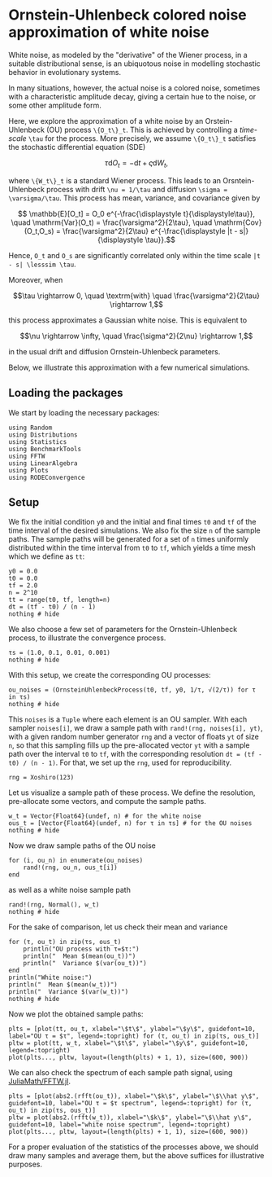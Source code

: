 # Ornstein-Uhlenbeck colored noise approximation of white noise

White noise, as modeled by the "derivative" of the Wiener process, in a suitable distributional sense, is an ubiquotous noise in modelling stochastic behavior in evolutionary systems.

In many situations, however, the actual noise is a colored noise, sometimes with a characteristic amplitude decay, giving a certain hue to the noise, or some other amplitude form.

Here, we explore the approximation of a white noise by an Orstein-Uhlenbeck (OU) process ``\{O_t\}_t``. This is achieved by controlling a *time-scale* ``\tau`` for the process. More precisely, we assume ``\{O_t\}_t`` satisfies the stochastic differential equation (SDE)

```math
    \tau \mathrm{d}O_t = - \mathrm{d}t + \varsigma \mathrm{d}W_t,
```
where ``\{W_t\}_t`` is a standard Wiener process. This leads to an Orsntein-Uhlenbeck process with drift ``\nu = 1/\tau`` and diffusion ``\sigma = \varsigma/\tau``. This process has mean, variance, and covariance given by

```math
   \mathbb{E}[O_t] = O_0 e^{-\frac{\displaystyle t}{\displaystyle\tau}}, \quad \mathrm{Var}(O_t) = \frac{\varsigma^2}{2\tau}, \quad \mathrm{Cov}(O_t,O_s) = \frac{\varsigma^2}{2\tau} e^{-\frac{\displaystyle |t - s|}{\displaystyle \tau}}.
```

Hence, ``O_t`` and ``O_s`` are significantly correlated only within the time scale ``|t - s| \lesssim \tau``.

Moreover, when
```math
\tau \rightarrow 0, \quad \textrm{with} \quad \frac{\varsigma^2}{2\tau} \rightarrow 1,
```
this process approximates a Gaussian white noise. This is equivalent to 
```math
\nu \rightarrow \infty, \quad \frac{\sigma^2}{2\nu} \rightarrow 1,
```
in the usual drift and diffusion Ornstein-Uhlenbeck parameters.

Below, we illustrate this approximation with a few numerical simulations.

## Loading the packages

We start by loading the necessary packages:

```@example colored
using Random
using Distributions
using Statistics
using BenchmarkTools
using FFTW
using LinearAlgebra
using Plots
using RODEConvergence
```

## Setup

We fix the initial condition `y0` and the initial and final times `t0` and `tf` of the time interval of the desired simulations. We also fix the size `n` of the sample paths. The sample paths will be generated for a set of `n` times uniformly distributed within the time interval from `t0` to `tf`, which yields a time mesh which we define as `tt`:

```@example colored
y0 = 0.0
t0 = 0.0
tf = 2.0
n = 2^10
tt = range(t0, tf, length=n)
dt = (tf - t0) / (n - 1)
nothing # hide
```

We also choose a few set of parameters for the Ornstein-Uhlenbeck process, to illustrate the convergence process.

```@example colored
τs = (1.0, 0.1, 0.01, 0.001)
nothing # hide
```

With this setup, we create the corresponding OU processes:

```@example colored
ou_noises = (OrnsteinUhlenbeckProcess(t0, tf, y0, 1/τ, √(2/τ)) for τ in τs)
nothing # hide
```

This `noises` is a `Tuple` where each element is an OU sampler. With each sampler `noises[i]`, we draw a sample path with `rand!(rng, noises[i], yt)`, with a given random number generator `rng` and a vector of floats `yt` of size `n`, so that this sampling fills up the pre-allocated vector `yt` with a sample path over the interval `t0` to `tf`, with the corresponding resolution `dt = (tf - t0) / (n - 1)`. For that, we set up the `rng`, used for reproducibility.

```@example colored
rng = Xoshiro(123)
```

Let us visualize a sample path of these process. We define the resolution, pre-allocate some vectors, and compute the sample paths.

```@example colored
w_t = Vector{Float64}(undef, n) # for the white noise
ous_t = [Vector{Float64}(undef, n) for τ in τs] # for the OU noises
nothing # hide
```

Now we draw sample paths of the OU noise

```@example colored
for (i, ou_n) in enumerate(ou_noises)
    rand!(rng, ou_n, ous_t[i])
end
```

as well as a white noise sample path
```@example colored
rand!(rng, Normal(), w_t)
nothing # hide
```

For the sake of comparison, let us check their mean and variance

```@example colored
for (τ, ou_t) in zip(τs, ous_t)
    println("OU process with τ=$τ:")
    println("  Mean $(mean(ou_t))")
    println("  Variance $(var(ou_t))")
end
println("White noise:")
println("  Mean $(mean(w_t))")
println("  Variance $(var(w_t))")
nothing # hide
```

Now we plot the obtained sample paths:

```@example colored
plts = [plot(tt, ou_t, xlabel="\$t\$", ylabel="\$y\$", guidefont=10, label="OU τ = $τ", legend=:topright) for (τ, ou_t) in zip(τs, ous_t)]
pltw = plot(tt, w_t, xlabel="\$t\$", ylabel="\$y\$", guidefont=10, legend=:topright)
plot(plts..., pltw, layout=(length(plts) + 1, 1), size=(600, 900))
```

We can also check the spectrum of each sample path signal, using [JuliaMath/FFTW.jl](https://juliamath.github.io/FFTW.jl/stable/).

```@example colored
plts = [plot(abs2.(rfft(ou_t)), xlabel="\$k\$", ylabel="\$\\hat y\$", guidefont=10, label="OU τ = $τ spectrum", legend=:topright) for (τ, ou_t) in zip(τs, ous_t)]
pltw = plot(abs2.(rfft(w_t)), xlabel="\$k\$", ylabel="\$\\hat y\$", guidefont=10, label="white noise spectrum", legend=:topright)
plot(plts..., pltw, layout=(length(plts) + 1, 1), size=(600, 900))
```

For a proper evaluation of the statistics of the processes above, we should draw many samples and average them, but the above suffices for illustrative purposes.
